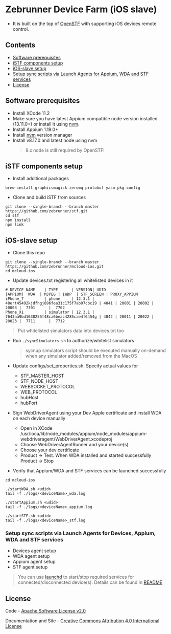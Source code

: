 Zebrunner Device Farm (iOS slave)
==================

* It is built on the top of [OpenSTF](https://github.com/openstf) with supporting iOS devices remote control.

## Contents
* [Software prerequisites](#software-prerequisites)
* [iSTF components setup](#istf-components-setup)
* [iOS-slave setup](#ios-slave-setup)
* [Setup sync scripts via Launch Agents for Appium, WDA and STF services](#setup-sync-scripts-via-launch-agents-for-appium-wda-and-stf-services)
* [License](#license)

## Software prerequisites
* Install XCode 11.2
* Make sure you have latest Appium compatible node version installed (13.11.0+) or install it using [nvm](http://npm.github.io/installation-setup-docs/installing/using-a-node-version-manager.html).
* Install Appium 1.19.0+
* Install [nvm](https://github.com/nvm-sh/nvm) version manager
* Install v8.17.0 and latest node using nvm
  > 8.x node is still required by OpenSTF!


## iSTF components setup
* Install additional packages
```
brew install graphicsmagick zeromq protobuf yasm pkg-config
```
* Clone and build iSTF from sources
```
git clone --single-branch --branch master https://github.com/zebrunner/stf.git
cd stf
npm install
npm link
```

## iOS-slave setup
* Clone this repo
```
git clone --single-branch --branch master https://github.com/zebrunner/mcloud-ios.git
cd mcloud-ios
```
* Update devices.txt registering all whitelisted devices in it
```
# DEVICE NAME    | TYPE      | VERSION| UDID                                     |APPIUM|  WDA  | MJPEG | IWDP  | STF_SCREEN | PROXY_APPIUM
iPhone_7         | phone     | 12.3.1 | 48ert45492kjdfhgj896fea31c175f7ab97cbc19 | 4841 | 20001 | 20002 | 20003 |  7701      |  7702   
Phone_X1         | simulator | 12.3.1 | 7643aa9bd1638255f48ca6beac4285cae4f6454g | 4842 | 20011 | 20022 | 20023 |  7711      |  7712   
```
  > Put whitelisted simulators data into devices.txt too

* Run `./syncSimulators.sh` to authorize/whitelist simulators
  > sycnup simulators script should be executed manually on-demand when any simulator added/removed from the MacOS

* Update configs/set_properties.sh. Specify actual values for 
  * STF_MASTER_HOST
  * STF_NODE_HOST
  * WEBSOCKET_PROTOCOL
  * WEB_PROTOCOL
  * hubHost
  * hubPort

* Sign WebDriverAgent using your Dev Apple certificate and install WDA on each device manually
  * Open in XCode /usr/loca/lib/node_modules/appium/node_modules/appium-webdriveragent/WebDriverAgent.xcodeproj
  * Choose WebDriverAgentRunner and your device(s) 
  * Choose your dev certificate
  * Product -> Test. When WDA installed and started successfully Product -> Stop

* Verify that Appium/WDA and STF services can be launched successfully
```
cd mcloud-ios

./startWDA.sh <udid>
tail -f ./logs/<deviceName>_wda.log

./startAppium.sh <udid>
tail -f ./logs/<deviceName>_appium.log

./startSTF.sh <udid>
tail -f ./logs/<deviceName>_stf.log
```  

### Setup sync scripts via Launch Agents for Devices, Appium, WDA and STF services
  * Devices agent setup
  * WDA agent setup
  * Appium agent setup
  * STF agent setup
  
  > You can use [launchd](https://www.launchd.info/) to start/stop required services for connected/disconnected device(s). Details can be found in [README](https://github.com/zebrunner/mcloud-ios/blob/master/LaunchAgents/README.txt)

## License
Code - [Apache Software License v2.0](http://www.apache.org/licenses/LICENSE-2.0)

Documentation and Site - [Creative Commons Attribution 4.0 International License](http://creativecommons.org/licenses/by/4.0/deed.en_US)
